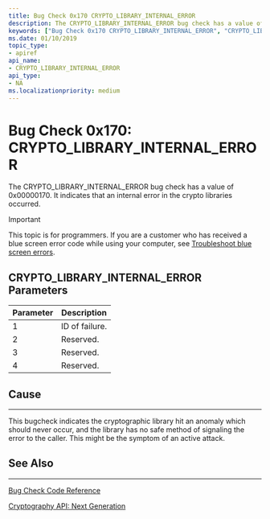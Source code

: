 ```yaml
---
title: Bug Check 0x170 CRYPTO_LIBRARY_INTERNAL_ERROR
description: The CRYPTO_LIBRARY_INTERNAL_ERROR bug check has a value of 0x00000170. It indicates that an internal error in the crypto libraries occurred.
keywords: ["Bug Check 0x170 CRYPTO_LIBRARY_INTERNAL_ERROR", "CRYPTO_LIBRARY_INTERNAL_ERROR"]
ms.date: 01/10/2019
topic_type:
- apiref
api_name:
- CRYPTO_LIBRARY_INTERNAL_ERROR
api_type:
- NA
ms.localizationpriority: medium
---
```


# Bug Check 0x170: CRYPTO\_LIBRARY\_INTERNAL\_ERROR 

The CRYPTO\_LIBRARY\_INTERNAL\_ERROR  bug check has a value of 0x00000170. It indicates that an internal error in the crypto libraries occurred.

> [!IMPORTANT]
> This topic is for programmers. If you are a customer who has received a blue screen error code while using your computer, see [Troubleshoot blue screen errors](https://support.microsoft.com/help/14238/windows-10-troubleshoot-blue-screen-errors).



 ## CRYPTO\_LIBRARY\_INTERNAL\_ERROR  Parameters

|Parameter|Description|
|--- |--- |
|1| ID of failure.|
|2| Reserved.|
|3| Reserved. |
|4| Reserved. |


## Cause
-----

This bugcheck indicates the cryptographic library hit an anomaly which should never occur, and the library has no safe method of signaling the error to the caller.  This might be the symptom of an active attack.


## See Also
----------

[Bug Check Code Reference](bug-check-code-reference2.md)

[Cryptography API: Next Generation](https://docs.microsoft.com/windows/desktop/SecCNG/cng-portal) 


